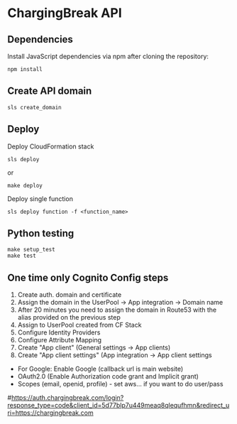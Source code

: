 # ChargingBreak API

## Dependencies

Install JavaScript dependencies via npm after cloning the repository:

```
npm install
```

## Create API domain

```
sls create_domain
```

## Deploy

Deploy CloudFormation stack

```
sls deploy
```
or
```
make deploy
```

Deploy single function

```
sls deploy function -f <function_name>
```

## Python testing

```
make setup_test
make test
```

## One time only Cognito Config steps
1. Create auth. domain and certificate
1. Assign the domain in the UserPool -> App integration -> Domain name
1. After 20 minutes you need to assign the domain in Route53 with the alias provided on the previous step
1. Assign to UserPool created from CF Stack
1. Configure Identity Providers
1. Configure Attribute Mapping
1. Create "App client" (General settings -> App clients)
1. Create "App client settings" (App integration -> App client settings
  * For Google: Enable Google (callback url is main website)
  * OAuth2.0 (Enable Authorization code grant and Implicit grant)
  * Scopes (email, openid, profile) - set aws... if you want to do user/pass
  
#https://auth.chargingbreak.com/login?response_type=code&client_id=5d77blp7u449meaq8qlequfhmn&redirect_uri=https://chargingbreak.com
